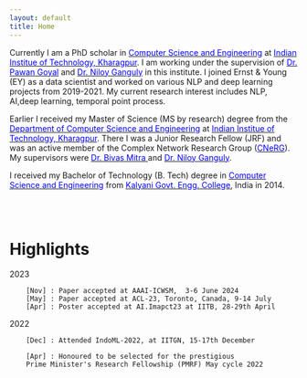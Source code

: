 ```yaml
---
layout: default
title: Home
---
```


Currently I am a PhD scholar in [<span style="color:blue"> Computer Science and Engineering</span>](http://cse.iitkgp.ac.in/) at [<span style="color:blue">Indian Institue of Technology, Kharagpur</span>](http://www.iitkgp.ac.in/). I am working under the supervision of [<span style="color:blue">Dr. Pawan Goyal</span>](https://cse.iitkgp.ac.in/~pawang/) and [<span style="color:blue">Dr. Niloy Ganguly</span>](http://www.facweb.iitkgp.ernet.in/~niloy/) in this institute. I joined Ernst & Young (EY) as a data scientist and worked on various NLP and deep learning projects from 2019-2021. My current research interest includes NLP, AI,deep learning, temporal point process.

Earlier I received my Master of Science (MS by research) degree from the [<span style="color:blue">Department of Computer Science and Engineering</span>](http://cse.iitkgp.ac.in/) at [<span style="color:blue">Indian Institue of Technology, Kharagpur</span>](http://www.iitkgp.ac.in/). There I was a Junior Research Fellow (JRF) and was an active member of the Complex Network Research Group ([<span style="color:blue">CNeRG</span>](http://www.cnergres.iitkgp.ac.in/)). My supervisors were [<span style="color:blue">Dr. Bivas Mitra </span>](https://cse.iitkgp.ac.in/~bivasm/) and [<span style="color:blue">Dr. Niloy Ganguly</span>](http://www.facweb.iitkgp.ernet.in/~niloy/). 


I received my Bachelor of Technology (B. Tech) degree in [<span style="color:blue">Computer Science and Engineering</span>](https://kgec.edu.in/department?name=cse) from [<span style="color:blue">Kalyani Govt. Engg. College</span>](https://kgec.edu.in/), India in 2014. 


<br/><br/>

# Highlights


2023 	
```
    [Nov] : Paper accepted at AAAI-ICWSM,  3-6 June 2024
    [May] : Paper accepted at ACL-23, Toronto, Canada, 9-14 July
    [Apr] : Poster accepted at AI.Imapct23 at IITB, 28-29th April
```

2022 	
```
    [Dec] : Attended IndoML-2022, at IITGN, 15-17th December
```
```
    [Apr] : Honoured to be selected for the prestigious 
    Prime Minister's Research Fellowship (PMRF) May cycle 2022
```


